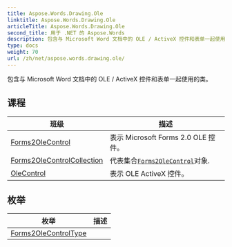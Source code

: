 ```yaml
---
title: Aspose.Words.Drawing.Ole
linktitle: Aspose.Words.Drawing.Ole
articleTitle: Aspose.Words.Drawing.Ole
second_title: 用于 .NET 的 Aspose.Words
description: 包含与 Microsoft Word 文档中的 OLE / ActiveX 控件和表单一起使用的类 在 C#.
type: docs
weight: 70
url: /zh/net/aspose.words.drawing.ole/
---
```

包含与 Microsoft Word 文档中的 OLE / ActiveX 控件和表单一起使用的类。

## 课程

| 班级 | 描述 |
| --- | --- |
| [Forms2OleControl](./forms2olecontrol/) | 表示 Microsoft Forms 2.0 OLE 控件。 |
| [Forms2OleControlCollection](./forms2olecontrolcollection/) | 代表集合[`Forms2OleControl`](../aspose.words.drawing.ole/forms2olecontrol/)对象. |
| [OleControl](./olecontrol/) | 表示 OLE ActiveX 控件。 |
## 枚举

| 枚举 | 描述 |
| --- | --- |
| [Forms2OleControlType](./forms2olecontroltype/) |  |
